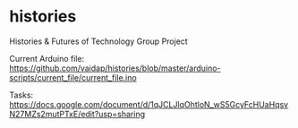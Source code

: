 # histories
Histories &amp; Futures of Technology Group Project

Current Arduino file:
https://github.com/vaidap/histories/blob/master/arduino-scripts/current_file/current_file.ino

Tasks:
https://docs.google.com/document/d/1qJCLJlqOhtloN_wS5GcyFcHUaHqsvN27MZs2mutPTxE/edit?usp=sharing